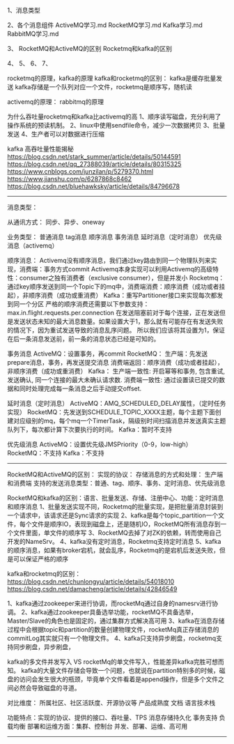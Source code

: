 1、消息类型

2、各个消息组件
ActiveMQ学习.md
RocketMQ学习.md
Kafka学习.md
RabbitMQ学习.md

3、
RocketMQ和ActiveMQ的区别
Rocketmq和kafka的区别

4、
5、
6、
7、


rocketmq的原理，kafka的原理
kafka和rocketmq的区别：
kafka是缓存批量发送
kafka存储是一个队列对应一个文件，rocketmq是顺序写，随机读

activemq的原理：
rabbitmq的原理

为什么吞吐量rocketmq和kafka比activemq的高
1、顺序读写磁盘，充分利用了操作系统的预读机制。
2、linux中使用sendfile命令，减少一次数据拷贝
3、批量发送
4、生产者可以对数据进行压缩

kafka 高吞吐量性能揭秘
https://blog.csdn.net/stark_summer/article/details/50144591
https://blog.csdn.net/qq_27388039/article/details/80315325
https://www.cnblogs.com/junzilan/p/5279370.html
https://www.jianshu.com/p/6287868c8462
https://blog.csdn.net/bluehawksky/article/details/84796678



---------------------------------------------------------------------------------------------------------------------
消息类型：

从通讯方式：
同步、异步、oneway

业务类型：
普通消息
tag消息
顺序消息
事务消息
延时消息（定时消息）
优先级消息（activemq）



顺序消息：
Activemq没有顺序消息，我们通过key路由到同一个物理队列来实现，消费端：事务方式commit
        Activemq本身实现可以利用Activemq的高级特性：consumer之独有消费者（exclusive consumer），但是并发小
Rocketmq：通过key顺序发送到同一个Topic下的mq中，消费端消费：顺序消费（成功或者挂起），非顺序消费（成功或重消费）
Kafka：重写Partitioner接口来实现每次都发到同一个分区
严格的顺序消费还需要以下参数支持：max.in.flight.requests.per.connection
在发送阻塞前对于每个连接，正在发送但是发送状态未知的最大消息数量。如果设置大于1，那么就有可能存在有发送失败的情况下，因为重试发送导致的消息乱序问题。
所以我们应该将其设置为1，保证在后一条消息发送前，前一条的消息状态已经是可知的。


事务消息
ActiveMQ：设置事务，再commit
RocketMQ：
生产端：先发送prepare消息，事务，再发送提交消息
消费端返回：顺序消费（成功或者挂起），非顺序消费（成功或重消费）
Kafka：
生产端一致性: 开启幂等和事务, 包含重试, 发送确认, 同一个连接的最大未确认请求数.
消费端一致性: 通过设置读已提交的数据和同时处理完成每一条消息之后手动提交offset.



延时消息（定时消息）
ActiveMQ：AMQ_SCHEDULED_DELAY属性，（定时任务实现）
RocketMQ：先发送到SCHEDULE_TOPIC_XXXX主题，每个主题下面创建对应级别的mq，每个mq一个TimerTask，隔级别时间扫描消息并发送真实主题队列下，每次都计算下次要执行的时间。
Kafka：暂时不支持


优先级消息
ActiveMQ：设置优先级JMSPriority（0-9，low-high）
RocketMQ：不支持
Kafka：不支持

---------------------------------------------------------------------------------------------------------------------
RocketMQ和ActiveMQ的区别：
实现的协议：
存储消息的方式和处理：
生产端和消费端
支持的发送消息类型：普通、tag、顺序、事务、定时消息、优先级消息



RocketMQ和kafka的区别：语言、批量发送、存储、注册中心、功能：定时消息和顺序消息
1、批量发送实现不同，Rocketmq的批量实现，是把批量消息封装到一个请求中，该请求还是Sync请求的实现
2、kafka是每个topic_partition一个文件，每个文件是顺序IO，表现到磁盘上，还是随机IO，RocketMQ所有消息存到一个文件里面，单文件的顺序写
3、RocketMQ去掉了对ZK的依赖，转而使用自己开发的NameSrv。
4、kafka没有定时消息，Rocketmq支持定时消息
5、kafka的顺序消息，如果有broker宕机，就会乱序，Rocketmq的是宕机后发送失败，但是可以保证严格的顺序



kafka和rocketmq的区别：
https://blog.csdn.net/chunlongyu/article/details/54018010
https://blog.csdn.net/damacheng/article/details/42846549


1、kafka通过zookeeper来进行协调，而rocketMq通过自身的namesrv进行协调。
2、kafka通过zookeeper具备选举功能，rocketMQ不具备选举，Master/Slave的角色也是固定的，通过集群方式解决高可用
3、kafka在消息存储过程中会根据topic和partition的数量创建物理文件，rocketMq真正存储消息的commitLog其实就只有一个物理文件。
4、kafka只支持异步刷盘，rocketmq支持同步刷盘，异步刷盘，

kafka的多文件并发写入 VS rocketMq的单文件写入，性能差异kafka完胜可想而知。
kafka的大量文件存储会导致一个问题，也就说在partition特别多的时候，磁盘的访问会发生很大的瓶颈，毕竟单个文件看着是append操作，但是多个文件之间必然会导致磁盘的寻道。





对比维度：
所属社区、社区活跃度、开源协议等
产品成熟度
文档
语言技术栈

功能特点：实现的协议、提供的接口、吞吐量、TPS
消息存储持久化
事务支持
负载均衡
部署和运维方面：集群、控制台
并发、部署、运维、高可用







---------------------------------------------------------------------------------------------------------------------





